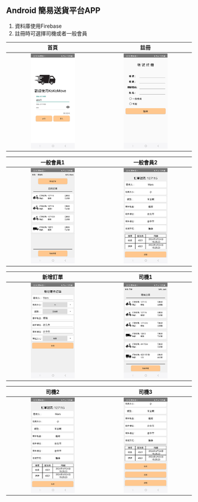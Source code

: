 Android 簡易送貨平台APP
-------------

1. 資料庫使用Firebase
2. 註冊時可選擇司機或者一般會員

| 首頁 | 註冊 |
| :----: | :----: |
| <img src="images/首頁.jpg" width="50%"> | <img src="images/註冊.jpg" width="50%">|

| 一般會員1 | 一般會員2 |
| :----: | :----: |
| <img src="images/一般會員1.jpg" width="50%"> | <img src="images/一般會員2.jpg" width="50%">|

| 新增訂單 | 司機1 |
| :----: | :----: |
| <img src="images/新增訂單.jpg" width="50%"> | <img src="images/司機1.jpg" width="50%">|

| 司機2 | 司機3 |
| :----: | :----: |
| <img src="images/司機2.jpg" width="50%"> | <img src="images/司機3.jpg" width="50%">|
